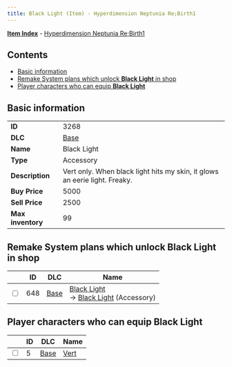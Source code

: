 ```yaml
---
title: Black Light (Item) - Hyperdimension Neptunia Re;Birth1
---
```


[**Item Index**](/neptunia/rb1/item/index.html) - [Hyperdimension Neptunia Re;Birth1](/neptunia/rb1)

## Contents

- [Basic information](#basic-information)
- [Remake System plans which unlock **Black Light** in shop](#remake-system-plans-which-unlock-black-light-in-shop)
- [Player characters who can equip **Black Light**](#player-characters-who-can-equip-black-light)
## Basic information

|   |   |
| -- | -- |
| **ID** | 3268 |
| **DLC** | [Base](/neptunia/rb1/dlc/1-base.html) |
| **Name** | Black Light |
| **Type** | Accessory |
| **Description** | Vert only. When black light hits my skin, it glows an eerie light. Freaky. |
| **Buy Price** | 5000 |
| **Sell Price** | 2500 |
| **Max inventory** | 99 |


## Remake System plans which unlock **Black Light** in shop

|    | ID | DLC | Name |
| -- | -- | --- | ---- |
| <input type="checkbox" id="rb1-remake-1-648" class="trackbox" /> | 648 | [Base](/neptunia/rb1/dlc/1-base.html) | [Black Light](/neptunia/rb1/remake/1-648-black-light.html)<br /> → [Black Light](/neptunia/rb1/item/1-3268-black-light.html) (Accessory) |


## Player characters who can equip **Black Light**

|    | ID | DLC | Name |
| -- | -- | --- | ---- |
| <input type="checkbox" id="rb1-player-1-5" class="trackbox" /> | 5 | [Base](/neptunia/rb1/dlc/1-base.html) | [Vert](/neptunia/rb1/player/1-5-vert.html) |
